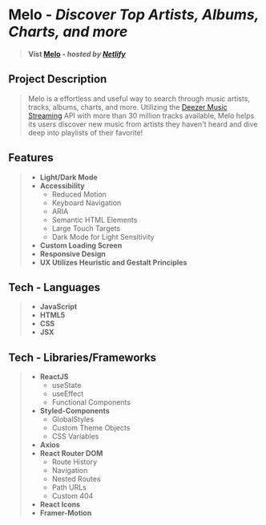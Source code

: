 # **Melo** - *Discover Top Artists, Albums, Charts, and more*
> **Vist [Melo](url) - *hosted by [Netlify](https://www.netlify.com/)***

## **Project Description**
> Melo is a effortless and useful way to search through music artists, tracks, albums, charts, and more. Utilizing the [Deezer Music Streaming](https://www.deezer.com/us/) API with more than 30 million tracks available, Melo helps its users discover new music from artists they haven't heard and dive deep into playlists of their favorite!

<!-- Insert Screenshot -->

## **Features**
> * **Light/Dark Mode**
> * **Accessibility**
>   * Reduced Motion
>   * Keyboard Navigation
>   * ARIA
>   * Semantic HTML Elements
>   * Large Touch Targets
>   * Dark Mode for Light Sensitivity
> * **Custom Loading Screen**
> * **Responsive Design**
> * **UX Utilizes Heuristic and Gestalt Principles**

## **Tech - Languages**
> * **JavaScript**
> * **HTML5**
> * **CSS**
> * **JSX**

## **Tech - Libraries/Frameworks**
> * **ReactJS**
>   * useState <!-- utilize Code Snip -->
>   * useEffect <!-- utilize Code Snip -->
>   * Functional Components
> * **Styled-Components**
>   * GlobalStyles
>   * Custom Theme Objects
>   * CSS Variables
> * **Axios** <!-- Async Code Snip/ best practices -->
> * **React Router DOM**
>   * Route History
>   * Navigation
>   * Nested Routes
>   * Path URLs
>   * Custom 404
> * **React Icons**
> * **Framer-Motion**



